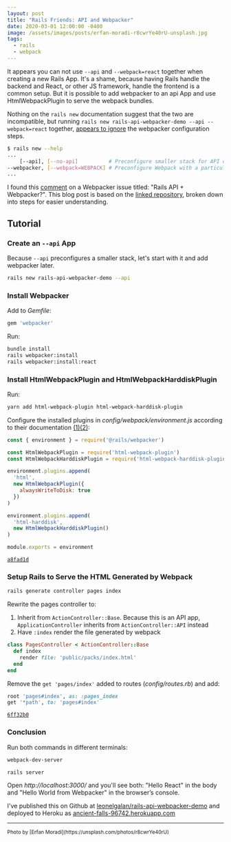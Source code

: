 ```yaml
---
layout: post
title: "Rails Friends: API and Webpacker"
date: 2020-03-01 12:00:00 -0400
image: /assets/images/posts/erfan-moradi-r8cwrYe40rU-unsplash.jpg
tags:
  - rails
  - webpack
---
```


It appears you can not use `--api` and `--webpack=react` together when creating a new Rails App. It's a shame, because having Rails handle the backend and React, or other JS framework, handle the frontend is a common setup. But it is possible to add webpacker to an api App and use HtmlWebpackPlugin to serve the webpack bundles.

Nothing on the `rails new` documentation suggest that the two are incompatible, but running `rails new rails-api-webpacker-demo --api --webpack=react` together, [appears to ignore](https://github.com/leonelgalan/rails-api-webpacker-demo/compare/both-flags...only-webpack) the webpacker configuration steps.

```sh
$ rails new --help
...
    [--api], [--no-api]          # Preconfigure smaller stack for API only apps
--webpacker, [--webpack=WEBPACK] # Preconfigure Webpack with a particular framework (options: react, ...)
...
```

I found this [comment](https://github.com/rails/webpacker/issues/1361#issuecomment-374682079) on a Webpacker issue titled: "Rails API + Webpacker?". This blog post is based on the [linked repository](https://github.com/gauravtiwari/webpacker-api-frontend), broken down into steps for easier understanding.

## Tutorial

### Create an `--api` App

Because `--api` preconfigures a smaller stack, let's start with it and add webpacker later.

```sh
rails new rails-api-webpacker-demo --api
```

### Install Webpacker

Add to _Gemfile_:

```ruby
gem 'webpacker'
```

Run:

```sh
bundle install
rails webpacker:install
rails webpacker:install:react
```

### Install HtmlWebpackPlugin and HtmlWebpackHarddiskPlugin

Run:

```sh
yarn add html-webpack-plugin html-webpack-harddisk-plugin
```

Configure the installed plugins in _config/webpack/environment.js_ according to their documentation [(1)](https://github.com/jantimon/html-webpack-plugin#options)[(2)](https://github.com/jantimon/html-webpack-harddisk-plugin#basic-usage):

```js
const { environment } = require('@rails/webpacker')

const HtmlWebpackPlugin = require('html-webpack-plugin')
const HtmlWebpackHarddiskPlugin = require('html-webpack-harddisk-plugin')

environment.plugins.append(
  'html',
  new HtmlWebpackPlugin({
    alwaysWriteToDisk: true
  })
)

environment.plugins.append(
  'html-harddisk',
  new HtmlWebpackHarddiskPlugin()
)

module.exports = environment
```

[`a8fad1d`](https://github.com/leonelgalan/rails-api-webpacker-demo/commit/a8fad1d0b8ae0a356910de492d412493a7305f7f)

### Setup Rails to Serve the HTML Generated by Webpack

```sh
rails generate controller pages index
```

Rewrite the pages controller to:

1. Inherit from `ActionController::Base`. Because this is an API app, `ApplicationController` inherits from `ActionController::API` instead
2. Have `:index` render the file generated by webpack

```ruby
class PagesController < ActionController::Base
  def index
    render file: 'public/packs/index.html'
  end
end

```

Remove  the `get 'pages/index'` added to routes (_config/routes.rb_) and add:

```ruby
root 'pages#index', as: :pages_index
get '*path', to: 'pages#index'
```

[`6ff32b0`](https://github.com/leonelgalan/rails-api-webpacker-demo/commit/6ff32b0388e3044a51b443b68750fec4fddfae57)

### Conclusion

Run both commands in different terminals:

```sh
webpack-dev-server
```

```sh
rails server
```

Open _http://localhost:3000/_ and you'll see both: "Hello React" in the body and "Hello World from Webpacker" in the browser’s console.

I've published this on Github at [leonelgalan/rails-api-webpacker-demo](https://github.com/leonelgalan/rails-api-webpacker-demo) and deployed to Heroku as [ancient-falls-96742.herokuapp.com](https://ancient-falls-96742.herokuapp.com/)

___

<small>
  Photo by [Erfan Moradi](https://unsplash.com/photos/r8cwrYe40rU)
</small>
